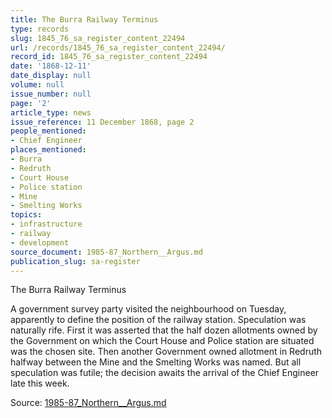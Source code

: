 ```yaml
---
title: The Burra Railway Terminus
type: records
slug: 1845_76_sa_register_content_22494
url: /records/1845_76_sa_register_content_22494/
record_id: 1845_76_sa_register_content_22494
date: '1868-12-11'
date_display: null
volume: null
issue_number: null
page: '2'
article_type: news
issue_reference: 11 December 1868, page 2
people_mentioned:
- Chief Engineer
places_mentioned:
- Burra
- Redruth
- Court House
- Police station
- Mine
- Smelting Works
topics:
- infrastructure
- railway
- development
source_document: 1985-87_Northern__Argus.md
publication_slug: sa-register
---
```


The Burra Railway Terminus

A government survey party visited the neighbourhood on Tuesday, apparently to define the position of the railway station.  Speculation was naturally rife.  First it was asserted that the half dozen allotments owned by the Government on which the Court House and Police station are situated was the chosen site.  Then another Government owned allotment in Redruth halfway between the Mine and the Smelting Works was named.  But all speculation was futile; the decision awaits the arrival of the Chief Engineer late this week.

Source: [1985-87_Northern__Argus.md](/downloads/markdown/1985-87_Northern__Argus.md)
